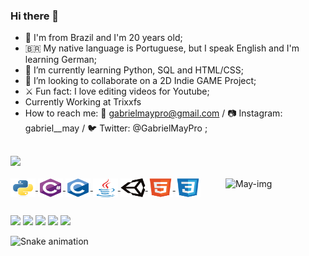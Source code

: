 ### Hi there 👋
- 🧍  I'm from Brazil and I'm 20 years old;
- 🇧🇷  My native language is Portuguese, but I speak English and I'm learning German;
- 🌱 I’m currently learning Python, SQL and HTML/CSS;
- 👯 I’m looking to collaborate on a 2D Indie GAME Project;
- ⚔️ Fun fact: I love editing videos for Youtube;
- Currently Working at Trixxfs 
- How to reach me: 📧 gabrielmaypro@gmail.com / 📷 Instagram: gabriel__may / 🐦 Twitter: @GabrielMayPro ;

##

<div>
  <a href="https://github.com/Galuck">
  <img height="180em" src="https://github-readme-stats.vercel.app/api/top-langs/?username=Galuck&layout=compact&langs_count=8&theme=dark"/>
</div>
<div style="display: inline_block"><br>
  <img align="center" alt="May-Python" height="30" width="40" src="https://raw.githubusercontent.com/devicons/devicon/master/icons/python/python-original.svg">
  <img align="center" alt="May-Csharp" height="30" width="40" src="https://raw.githubusercontent.com/devicons/devicon/master/icons/csharp/csharp-original.svg">
  <img align="center" alt="May-C" height="30" width="40" src="https://github.com/devicons/devicon/blob/master/icons/c/c-original.svg">
  <img align="center" alt="May-Java" height="30" width="40" src="https://github.com/devicons/devicon/blob/master/icons/java/java-original.svg">
  <img align="center" alt="May-Unity" height="30" width="40" src="https://github.com/devicons/devicon/blob/master/icons/unity/unity-original.svg">
  <img align="center" alt="May-HTML" height="30" width="40" src="https://github.com/devicons/devicon/blob/master/icons/html5/html5-original.svg">
  <img align="center" alt="May-HTML" height="30" width="40" src="https://github.com/devicons/devicon/blob/master/icons/css3/css3-original.svg">
  <img align="right"  alt="May-img" height="160" width="160" src="https://www.pngkit.com/png/full/68-687823_adesivo-god-of-war-de-lucas-trujillosna-god.png">
  
  
</div>
  
  ##
 
<div> 
  <a href="https://www.youtube.com/channel/UCfqMXtV0-8uVFE6tfrmQTXw" target="_blank"><img src="https://img.shields.io/badge/YouTube-FF0000?style=for-the-badge&logo=youtube&logoColor=white" target="_blank"></a>
  <a href="https://instagram.com/gabriel__may" target="_blank"><img src="https://img.shields.io/badge/-Instagram-%23E4405F?style=for-the-badge&logo=instagram&logoColor=white" target="_blank"></a>
  <a href="https://twitter.com/GabrielMayPro" target="_blank"><img src="https://img.shields.io/badge/Twitter-1DA1F2?style=for-the-badge&logo=twitter&logoColor=white"></a>
  <a href = "mailto:gabrielmaypro@gmail.com"><img src="https://img.shields.io/badge/-Gmail-%23333?style=for-the-badge&logo=gmail&logoColor=white" target="_blank"></a>
  <a href="https://www.linkedin.com/in/gabriel-may-prochnow-2b5a761a3" target="_blank"><img src="https://img.shields.io/badge/-LinkedIn-%230077B5?style=for-the-badge&logo=linkedin&logoColor=white" target="_blank"></a> 
 
  ![Snake animation](https://github.com/Galuck/Galuck/blob/output/github-contribution-grid-snake.svg)
 
</div>

